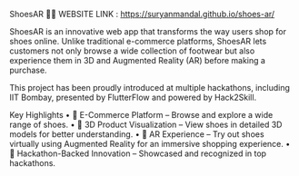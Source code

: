 ShoesAR 👟✨
WEBSITE LINK : https://suryanmandal.github.io/shoes-ar/

ShoesAR is an innovative web app that transforms the way users shop for shoes online. Unlike traditional e-commerce platforms, ShoesAR lets customers not only browse a wide collection of footwear but also experience them in 3D and Augmented Reality (AR) before making a purchase.

This project has been proudly introduced at multiple hackathons, including IIT Bombay, presented by FlutterFlow and powered by Hack2Skill.

Key Highlights
	•	🛒 E-Commerce Platform – Browse and explore a wide range of shoes.
	•	🎨 3D Product Visualization – View shoes in detailed 3D models for better understanding.
	•	📱 AR Experience – Try out shoes virtually using Augmented Reality for an immersive shopping experience.
	•	🚀 Hackathon-Backed Innovation – Showcased and recognized in top hackathons.
